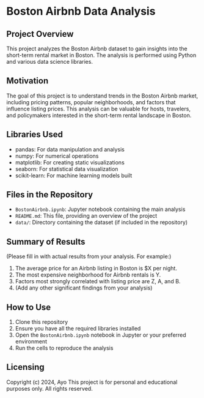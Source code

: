 # Boston Airbnb Data Analysis

## Project Overview
This project analyzes the Boston Airbnb dataset to gain insights into the short-term rental market in Boston. The analysis is performed using Python and various data science libraries.

## Motivation
The goal of this project is to understand trends in the Boston Airbnb market, including pricing patterns, popular neighborhoods, and factors that influence listing prices. This analysis can be valuable for hosts, travelers, and policymakers interested in the short-term rental landscape in Boston.

## Libraries Used
- pandas: For data manipulation and analysis
- numpy: For numerical operations
- matplotlib: For creating static visualizations
- seaborn: For statistical data visualization
- scikit-learn: For machine learning models built

## Files in the Repository
- `BostonAirbnb.ipynb`: Jupyter notebook containing the main analysis
- `README.md`: This file, providing an overview of the project
- `data/`: Directory containing the dataset (if included in the repository)


## Summary of Results
(Please fill in with actual results from your analysis. For example:)

1. The average price for an Airbnb listing in Boston is $X per night.
2. The most expensive neighborhood for Airbnb rentals is Y.
3. Factors most strongly correlated with listing price are Z, A, and B.
4. (Add any other significant findings from your analysis)

## How to Use
1. Clone this repository
2. Ensure you have all the required libraries installed
3. Open the `BostonAirbnb.ipynb` notebook in Jupyter or your preferred environment
4. Run the cells to reproduce the analysis


## Licensing 
Copyright (c) 2024, Ayo
This project is for personal and educational purposes only. All rights reserved.


